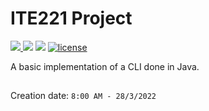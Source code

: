 # ITE221 Project
<div>
<a href="https://stamford.edu">
   <img src="https://img.shields.io/badge/Institution-Stamford%20Int.%20University-blue"/>
</a>
<img src="https://img.shields.io/badge/Class-ITE221-lightgrey"/>
<img src="https://img.shields.io/badge/Term-3-lightgrey"/>
<a href="https://opensource.org/licenses/MIT"><img src="https://img.shields.io/github/license/jagaapple/next-secure-headers.svg" alt="license"></a>
</div>

A basic implementation of a CLI done in Java.

##
Creation date: `8:00 AM - 28/3/2022`

